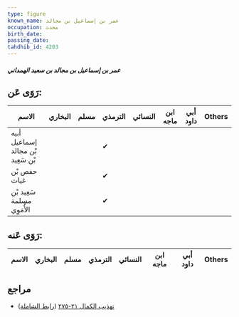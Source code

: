 ```yaml
---
type: figure
known_name: عمر بن إسماعيل بن مجالد
occupation: محدث
birth_date:
passing_date:
tahdhib_id: 4203
---
```

##### عمر بن إسماعيل بن مجالد بن سعيد الهمداني

## رَوَى عَن:
| الاسم                             | البخاري | مسلم | الترمذي | النسائي | ابن ماجه | أبي داود | Others |
| --------------------------------- | ------- | ---- | ------- | ------- | -------- | -------- | ------ |
| أبيه إسماعيل بْن مجالد بْن سَعِيد |         |      | ✔       |         |          |          |        |
| حفص بْن غياث                      |         |      | ✔       |         |          |          |        |
| سَعِيد بْن مسلمة الأُمَوِي        |         |      | ✔       |         |          |          |        |
## رَوَى عَنه:
| الاسم | البخاري | مسلم | الترمذي | النسائي | ابن ماجه | أبي داود | Others |
| ----- | ------- | ---- | ------- | ------- | -------- | -------- | ------ |
## مراجع
- [تهذيب الكمال ٢١-٢٧٥](obsidian://open?vault=Tahdhib-al-Kamal&file=Figures/٤٢٠٣-عمر%20بن%20إسماعيل%20بن%20مجالد%20بن%20سعيد%20الهمداني) ([رابط الشاملة](https://shamela.ws/book/3722/10922))